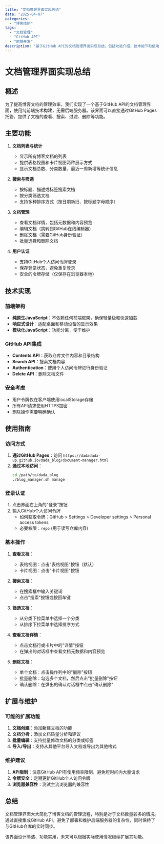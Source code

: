 ```yaml
---
title: "文档管理界面实现总结"
date: "2025-04-07"
categories: 
  - "博客维护"
tags:
  - "文档管理"
  - "GitHub API"
  - "前端开发"
description: "基于GitHub API的文档管理界面实现总结，包括功能介绍、技术细节和使用指南"
---
```


# 文档管理界面实现总结

## 概述

为了提高博客文档的管理效率，我们实现了一个基于GitHub API的文档管理界面，使用纯前端技术构建，无需后端服务器。该界面可以直接通过GitHub Pages托管，提供了文档的查看、搜索、过滤、删除等功能。

## 主要功能

1. **文档列表与统计**
   - 显示所有博客文档的列表
   - 提供表格视图和卡片视图两种展示方式
   - 显示文档总数、分类数量、最近一周新增等统计信息

2. **搜索与筛选**
   - 按标题、描述或标签搜索文档
   - 按分类筛选文档
   - 支持多种排序方式（按日期新旧、按标题字母顺序）

3. **文档管理**
   - 查看文档详情，包括元数据和内容预览
   - 编辑文档（跳转到GitHub在线编辑器）
   - 删除文档（需要GitHub身份验证）
   - 批量选择和删除文档

4. **用户认证**
   - 支持GitHub个人访问令牌登录
   - 保存登录状态，避免重复登录
   - 安全的令牌存储（仅保存在浏览器本地）

## 技术实现

### 前端架构

- **纯原生JavaScript**：不依赖任何前端框架，确保轻量级和快速加载
- **响应式设计**：适配桌面和移动设备的显示效果
- **模块化JavaScript**：功能分离，便于维护

### GitHub API集成

- **Contents API**：获取仓库文件内容和目录结构
- **Search API**：搜索文档内容
- **Authentication**：使用个人访问令牌进行身份验证
- **Delete API**：删除文档文件

### 安全考虑

- 用户令牌仅在客户端使用localStorage存储
- 所有API请求使用HTTPS加密
- 删除操作需要明确确认

## 使用指南

### 访问方式

1. **通过GitHub Pages**：访问 `https://dadadada-up.github.io/dada_blog/document-manager.html`
2. **通过本地访问**：
   ```bash
   cd /path/to/dada_blog
   ./blog_manager.sh manage
   ```

### 登录认证

1. 点击界面右上角的"登录"按钮
2. 输入GitHub个人访问令牌
   - 如何获取令牌：GitHub > Settings > Developer settings > Personal access tokens
   - 必要权限：`repo` (用于读写仓库内容)

### 基本操作

1. **查看文档**：
   - 表格视图：点击"表格视图"按钮（默认）
   - 卡片视图：点击"卡片视图"按钮

2. **搜索文档**：
   - 在搜索框中输入关键词
   - 点击"搜索"按钮或按回车键

3. **筛选文档**：
   - 从分类下拉菜单中选择一个分类
   - 从排序下拉菜单中选择排序方式

4. **查看文档详情**：
   - 点击文档行或卡片中的"详情"按钮
   - 在弹出的对话框中查看文档元数据和内容预览

5. **删除文档**：
   - 单个文档：点击操作列中的"删除"按钮
   - 批量删除：勾选多个文档，然后点击"批量删除"按钮
   - 确认删除：在弹出的确认对话框中点击"确认删除"

## 扩展与维护

### 可能的扩展功能

1. **文档创建**：添加新建文档的功能
2. **文档分析**：添加文档质量分析和建议
3. **批量编辑**：支持批量修改文档的分类或标签
4. **导入/导出**：支持从其他平台导入文档或导出为其他格式

### 维护建议

1. **API限制**：注意GitHub API有使用频率限制，避免短时间内大量请求
2. **令牌安全**：定期更新GitHub个人访问令牌
3. **浏览器兼容性**：测试主流浏览器的兼容性

## 总结

文档管理界面大大简化了博客文档的管理流程，特别是对于文档数量较多的情况。通过直接集成GitHub API，避免了部署和维护后端服务器的复杂性，同时保持了与GitHub仓库的实时同步。

该界面设计简洁、功能实用，未来可以根据实际使用情况继续扩展其功能。 